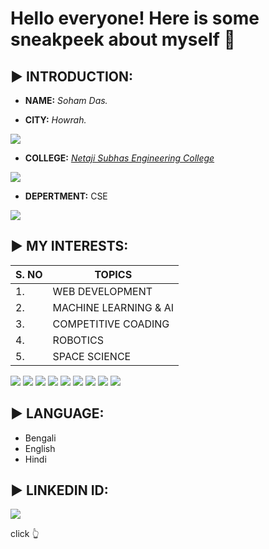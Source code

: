 # Hello everyone! Here is some sneakpeek about myself 🙂

## ▶️ INTRODUCTION:

- **NAME:** *Soham Das.*

- **CITY:** *Howrah.*

<img src="https://img.icons8.com/bubbles/100/000000/kolkata.png"/>

- **COLLEGE:** *[Netaji Subhas Engineering College](https://www.nsec.ac.in/thankyou.php)*

<img src="https://img.icons8.com/ios-glyphs/90/000000/student-center.png"/>

- **DEPERTMENT:** CSE  
<img src="https://img.icons8.com/office/30/000000/computer.png"/>

## ▶️ MY INTERESTS:

 |S. NO| TOPICS|
 |---|---|
 |1.|WEB DEVELOPMENT|
 |2.|MACHINE LEARNING & AI|
 |3.|COMPETITIVE COADING|
 |4.|ROBOTICS|
 |5.|SPACE SCIENCE|

 <img src="https://img.icons8.com/ios-filled/50/000000/source-code.png"> <img src="https://img.icons8.com/color/48/000000/html-5--v1.png"/> <img src="https://img.icons8.com/color/48/000000/css3.png"/> 
 <img src="https://img.icons8.com/color/48/000000/javascript--v2.png"/> <img src="https://img.icons8.com/nolan/64/react-native.png"/> <img src="https://img.icons8.com/color/48/000000/c-plus-plus-logo.png"/>
 <img src="https://img.icons8.com/color/48/000000/python--v2.png"/> <img src="https://img.icons8.com/color/48/000000/robot.png"/> <img src="https://img.icons8.com/external-wanicon-flat-wanicon/64/000000/external-space-shuttle-space-wanicon-flat-wanicon.png"/>


 ## ▶️ LANGUAGE:

 - Bengali
 - English
 - Hindi

  ## ▶️ LINKEDIN ID:

  [<img src="https://img.icons8.com/color/48/000000/linkedin.png"/>](https://www.linkedin.com/in/soham-das-15ab07174/)

  click 👆
